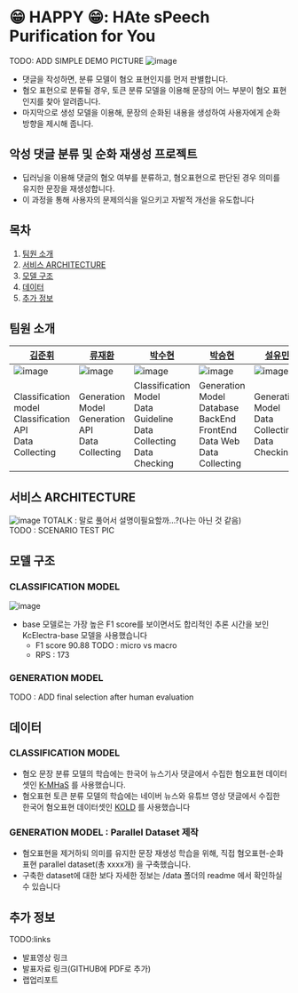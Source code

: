 # 😁 HAPPY 😁: HAte sPeech Purification for You 

TODO: ADD SIMPLE DEMO PICTURE
![image](https://user-images.githubusercontent.com/68216991/217414599-1a4bf439-3df6-42de-b86a-3a92487d267f.png)

- 댓글을 작성하면, 분류 모델이 혐오 표현인지를 먼저 판별합니다.
- 혐오 표현으로 분류될 경우, 토큰 분류 모델을 이용해 문장의 어느 부분이 혐오 표현인지를 찾아 알려줍니다.
- 마지막으로 생성 모델을 이용해, 문장의 순화된 내용을 생성하여 사용자에게 순화 방향을 제시해 줍니다.

## 악성 댓글 분류 및 순화 재생성 프로젝트
- 딥러닝을 이용해 댓글의 혐오 여부를 분류하고, 혐오표현으로 판단된 경우 의미를 유지한 문장을 재생성합니다.  
- 이 과정을 통해 사용자의 문제의식을 일으키고 자발적 개선을 유도합니다 

## 목차  
1. [팀원 소개](팀원-소개)
2. [서비스 ARCHITECTURE](서비스-ARCHITECTURE)
3. [모델 구조](모델-구조)
4. [데이터](데이터)
5. [추가 정보](추가-정보)

## 팀원 소개
| [김준휘](https://github.com/intrandom5) | [류재환](https://github.com/risolate) | [박수현](https://github.com/HitHereX) | [박승현](https://github.com/koohack) | [설유민](https://github.com/ymnseol) |
|--|--|--|--|--|
|![image](https://user-images.githubusercontent.com/112468961/217268409-ef9dc7fa-de0d-41e1-9bd2-bb6822bd57fd.png)|![image](https://user-images.githubusercontent.com/112468961/217268472-86fdf5c2-268e-488e-adbb-5a5b3258f905.png)|![image](https://user-images.githubusercontent.com/112468961/217268511-64874022-8951-4d69-88d1-f07bfe16045e.png)|![image](https://user-images.githubusercontent.com/112468961/217268552-ac1a368d-90da-4c5a-a9f2-4c9f22345bea.png)|![image](https://user-images.githubusercontent.com/112468961/217268600-aa9a5e41-0dad-43bc-afe2-730326800fc4.png)|
|Classification model</br> Classification API</br> Data Collecting</br>|Generation Model</br> Generation API</br> Data Collecting|Classification Model</br> Data Guideline</br> Data Collecting</br> Data Checking|Generation Model</br> Database</br> BackEnd</br> FrontEnd</br> Data Web</br> Data Collecting|Generation Model</br> Data Collecting</br> Data Checking|

## 서비스 ARCHITECTURE
![image](https://user-images.githubusercontent.com/112468961/217270747-76faf62a-b9ca-4599-98fc-8fd790bde451.png)
TOTALK : 말로 풀어서 설명이필요할까...?(나는 아닌 것 같음)  
TODO : SCENARIO TEST PIC

## 모델 구조

### CLASSIFICATION MODEL
![image](https://user-images.githubusercontent.com/112468961/217277163-50f58a95-21f0-49de-89ad-550d76d68da1.png)
- base 모델로는 가장 높은 F1 score를 보이면서도 합리적인 추론 시간을 보인 KcElectra-base 모델을 사용했습니다
  - F1 score 90.88 TODO : micro vs macro
  - RPS : 173
### GENERATION MODEL
TODO : ADD final selection after human evaluation

## 데이터
### CLASSIFICATION MODEL
- 혐오 문장 분류 모델의 학습에는 한국어 뉴스기사 댓글에서 수집한 혐오표현 데이터셋인 [K-MHaS](https://github.com/adlnlp/K-MHaS) 를 사용했습니다.
- 혐오표현 토큰 분류 모델의 학습에는 네이버 뉴스와 유튜브 영상 댓글에서 수집한 한국어 혐오표현 데이터셋인 [KOLD](https://github.com/boychaboy/KOLD) 를 사용했습니다

### GENERATION MODEL : Parallel Dataset 제작
- 혐오표현을 제거하되 의미를 유지한 문장 재생성 학습을 위해, 직접 혐오표현-순화표현 parallel dataset(총 xxxx개) 을 구축했습니다.
- 구축한 dataset에 대한 보다 자세한 정보는 /data 폴더의 readme 에서 확인하실 수 있습니다

## 추가 정보
TODO:links
- 발표영상 링크
- 발표자료 링크(GITHUB에 PDF로 추가)
- 랩업리포트


